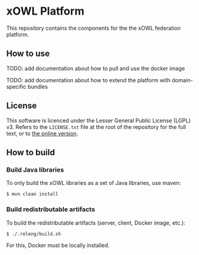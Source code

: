 # xOWL Platform #

This repository contains the components for the the xOWL federation platform.

## How to use ##

TODO: add documentation about how to pull and use the docker image

TODO: add documentation about how to extend the platform with domain-specific bundles

## License ##

This software is licenced under the Lesser General Public License (LGPL) v3.
Refers to the `LICENSE.txt` file at the root of the repository for the full text, or to [the online version](http://www.gnu.org/licenses/lgpl-3.0.html).


## How to build ##

### Build Java libraries ###

To only build the xOWL libraries as a set of Java libraries, use maven:

```
$ mvn clean install
```

### Build redistributable artifacts ###

To build the redistributable artifacts (server, client, Docker image, etc.):

```
$ ./.releng/build.sh
```

For this, Docker must be locally installed.